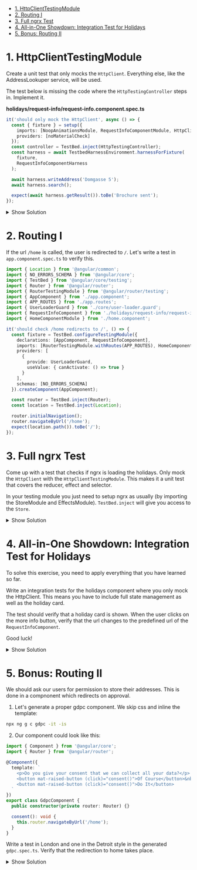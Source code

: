 - [1. HttpClientTestingModule](#1-httpclienttestingmodule)
- [2. Routing I](#2-routing-i)
- [3. Full ngrx Test](#3-full-ngrx-test)
- [4. All-in-One Showdown: Integration Test for Holidays](#4-all-in-one-showdown-integration-test-for-holidays)
- [5. Bonus: Routing II](#5-bonus-routing-ii)

# 1. HttpClientTestingModule

Create a unit test that only mocks the `HttpClient`. Everything else, like the AddressLookuper service, will be used.

The test below is missing the code where the `HttpTestingController` steps in. Implement it.

**holidays/request-info/request-info.component.spec.ts**

```typescript
it('should only mock the HttpClient', async () => {
  const { fixture } = setup({
    imports: [NoopAnimationsModule, RequestInfoComponentModule, HttpClientTestingModule],
    providers: [noMaterialCheck]
  });
  const controller = TestBed.inject(HttpTestingController);
  const harness = await TestbedHarnessEnvironment.harnessForFixture(
    fixture,
    RequestInfoComponentHarness
  );

  await harness.writeAddress('Domgasse 5');
  await harness.search();

  expect(await harness.getResult()).toBe('Brochure sent');
});
```

<details>
<summary>Show Solution</summary>
<p>

```typescript
controller.expectOne((req) => !!req.url.match(/nominatim/)).flush([true]);
```

</p>
</details>

# 2. Routing I

If the url `/home` is called, the user is redirected to `/`. Let's write a test in `app.component.spec.ts` to verify this.

```typescript
import { Location } from '@angular/common';
import { NO_ERRORS_SCHEMA } from '@angular/core';
import { TestBed } from '@angular/core/testing';
import { Router } from '@angular/router';
import { RouterTestingModule } from '@angular/router/testing';
import { AppComponent } from './app.component';
import { APP_ROUTES } from './app.routes';
import { UserLoaderGuard } from './core/user-loader.guard';
import { RequestInfoComponent } from './holidays/request-info/request-info.component';
import { HomeComponentModule } from './home.component';

it('should check /home redirects to /', () => {
  const fixture = TestBed.configureTestingModule({
    declarations: [AppComponent, RequestInfoComponent],
    imports: [RouterTestingModule.withRoutes(APP_ROUTES), HomeComponentModule],
    providers: [
      {
        provide: UserLoaderGuard,
        useValue: { canActivate: () => true }
      }
    ],
    schemas: [NO_ERRORS_SCHEMA]
  }).createComponent(AppComponent);

  const router = TestBed.inject(Router);
  const location = TestBed.inject(Location);

  router.initialNavigation();
  router.navigateByUrl('/home');
  expect(location.path()).toBe('/');
});
```

# 3. Full ngrx Test

Come up with a test that checks if ngrx is loading the holidays. Only mock the `HttpClient` with the `HttpClientTestingModule`. This makes it a unit test that covers the reducer, effect and selector.

In your testing module you just need to setup ngrx as usually (by importing the StoreModule and EffectsModule). `TestBed.inject` will give you access to the `Store`.

<details>
<summary>Show Solution</summary>
<p>

**holidays/+state/state.spec.ts**

```typescript
import { HttpClientTestingModule, HttpTestingController } from '@angular/common/http/testing';
import { TestBed, waitForAsync } from '@angular/core/testing';
import { EffectsModule } from '@ngrx/effects';
import { Store, StoreModule } from '@ngrx/store';
import { holidaysActions } from './holidays.actions';
import { HolidaysEffects } from './holidays.effects';
import { holidaysFeature } from './holidays.reducer';
import { fromHolidays } from './holidays.selectors';

describe('Full NgRx Test', () => {
  it(
    'should load holidays',
    waitForAsync(() => {
      TestBed.configureTestingModule({
        imports: [
          StoreModule.forRoot({}),
          StoreModule.forFeature(holidaysFeature),
          EffectsModule.forRoot([HolidaysEffects]),
          HttpClientTestingModule
        ]
      });

      const store = TestBed.inject(Store);
      const controller = TestBed.inject(HttpTestingController);
      store.dispatch(holidaysActions.findHolidays());

      const [request] = controller.match((req) => req.url.includes('/holiday'));
      request.flush([
        { id: 1, title: 'Mountains' },
        { id: 2, title: 'Ocean' }
      ]);

      store.select(fromHolidays.get).subscribe((holidays) => expect(holidays).toHaveLength(2));
    })
  );
});
```

</p>
</details>

# 4. All-in-One Showdown: Integration Test for Holidays

To solve this exercise, you need to apply everything that you have learned so far.

Write an integration tests for the holidays component where you only mock the HttpClient. This means you have to include full state management as well as the holiday card.

The test should verify that a holiday card is shown. When the user clicks on the more info button, verify that the url changes to the predefined url of the `RequestInfoComponent`.

Good luck!

<details>
<summary>Show Solution</summary>
<p>

**holidays/holidays/holidays.component.spec.ts**

```typescript
import { Location } from '@angular/common';
import { HttpClientTestingModule, HttpTestingController } from '@angular/common/http/testing';
import { TestBed } from '@angular/core/testing';
import { MATERIAL_SANITY_CHECKS } from '@angular/material/core';
import { By } from '@angular/platform-browser';
import { RouterTestingModule } from '@angular/router/testing';
import { EffectsModule } from '@ngrx/effects';
import { StoreModule } from '@ngrx/store';
import { HolidaysEffects } from '../+state/holidays.effects';
import { holidaysFeature } from '../+state/holidays.reducer';
import { RequestInfoComponent } from '../request-info/request-info.component';
import { RequestInfoComponentModule } from '../request-info/request-info.component.module';
import { HolidaysComponent } from './holidays.component';
import { HolidaysComponentModule } from './holidays.component.module';

describe('Holiday Component', () => {
  it('should navigate to the request info component on click', () => {
    const fixture = TestBed.configureTestingModule({
      imports: [
        StoreModule.forRoot({}),
        StoreModule.forFeature(holidaysFeature),
        EffectsModule.forRoot([HolidaysEffects]),
        HolidaysComponentModule,
        HttpClientTestingModule,
        RequestInfoComponentModule,
        RouterTestingModule.withRoutes([
          {
            path: '',
            component: HolidaysComponent
          },
          {
            path: 'request-info/:holidayId',
            component: RequestInfoComponent
          }
        ])
      ],
      providers: [{ provide: MATERIAL_SANITY_CHECKS, useValue: false }]
    }).createComponent(HolidaysComponent);

    const controller = TestBed.inject(HttpTestingController);
    const location = TestBed.inject(Location);
    fixture.detectChanges();
    const [request] = controller.match((req) => req.url.includes('/holiday'));
    request.flush([{ id: 1, title: 'Mountains' }]);
    fixture.detectChanges();
    const link = fixture.debugElement.query(By.css('app-holiday-card a'))
      .nativeElement as HTMLLinkElement;
    link.click();

    expect(location.path()).toBe('/request-info/1');
  });
});
```

</p>
</details>

# 5. Bonus: Routing II

We should ask our users for permission to store their addresses. This is done in a compnonent which redirects on approval.

1. Let's generate a proper gdpc component. We skip css and inline the template:

```bash
npx ng g c gdpc -it -is
```

2. Our component could look like this:

```typescript
import { Component } from '@angular/core';
import { Router } from '@angular/router';

@Component({
  template: `
    <p>Do you give your consent that we can collect all your data?</p>
    <button mat-raised-button (click)="consent()">Of Course</button>&nbsp;
    <button mat-raised-button (click)="consent()">Do It</button>
  `
})
export class GdpcComponent {
  public constructor(private router: Router) {}

  consent(): void {
    this.router.navigateByUrl('/home');
  }
}
```

Write a test in London and one in the Detroit style in the generated `gdpc.spec.ts`. Verify that the redirection to home takes place.

<details>
<summary>Show Solution</summary>
<p>

```typescript
import { Location } from '@angular/common';
import { TestBed } from '@angular/core/testing';
import { By } from '@angular/platform-browser';
import { Router } from '@angular/router';
import { RouterTestingModule } from '@angular/router/testing';
import { HomeComponent } from '../home/home.component';
import { mock } from '../shared/mock';
import { GdpcComponent } from './gdpc.component';

describe('GdpcComponent', () => {
  it('should check confirmation in London-style', () => {
    const router = mock<Router>({
      navigateByUrl: jest.fn()
    });
    new GdpcComponent(router).consent();

    expect(router.navigateByUrl).toBeCalledWith('/home');
  });

  it('should make sure that gdpc confirmation redirects to home', () => {
    const fixture = TestBed.configureTestingModule({
      declarations: [GdpcComponent, HomeComponent],
      imports: [
        RouterTestingModule.withRoutes([
          {
            path: 'gdpc',
            component: GdpcComponent
          },
          {
            path: 'home',
            component: HomeComponent
          }
        ])
      ]
    }).createComponent(GdpcComponent);

    const location = TestBed.inject(Location);
    fixture.detectChanges();
    const consentButton = fixture.debugElement.query(By.css('button'))
      .nativeElement as HTMLButtonElement;
    consentButton.click();
    expect(location.path()).toBe('/home');
  });
});
```

</p>
</details>
